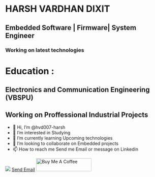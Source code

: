 # HARSH VARDHAN DIXIT
## Embedded Software | Firmware| System Engineer
### Working on latest technologies 
# Education : 
## Electronics and Communication Engineering (VBSPU)
## Working on Proffessional Industrial Projects
- 👋 Hi, I’m @hvd007-harsh
- 👀 I’m interested in Studying 
- 🌱 I’m currently learning Upcoming technologies
- 💞️ I’m looking to collaborate on Embedded projects
- 📫 How to reach me Send me Email or message on Linkedin

<!---
hvd007-harsh/hvd007-harsh is a ✨ special ✨ repository because its `README.md` (this file) appears on your GitHub profile.
You can click the Preview link to take a look at your changes.
--->
<img src="https://images.unsplash.com/photo-1510915228340-29c85a43dcfe?ixlib=rb-1.2.1&ixid=MnwxMjA3fDB8MHxzZWFyY2h8MXx8Y29kZXJ8ZW58MHx8MHx8&w=1000&q=80"/>
    <a href = "mailto:harshdixit1981@gmail.com.com">Send Email</a>
<a href="https://www.buymeacoffee.com/travelphotovlog" target="_blank"><img src="https://cdn.buymeacoffee.com/buttons/default-orange.png" alt="Buy Me A Coffee" height="41" width="174"></a>




